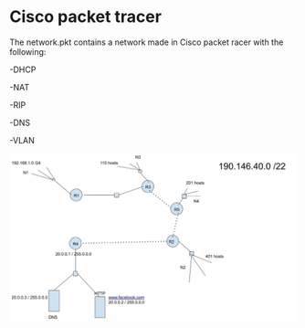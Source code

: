 # Cisco packet tracer

The network.pkt contains a network made in Cisco packet racer with the following:

-DHCP

-NAT

-RIP

-DNS

-VLAN

![network](https://github.com/Iovva/Cisco-Packet-Tracer/blob/main/network.png)

